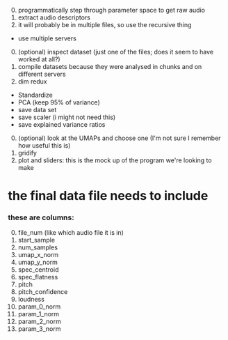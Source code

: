 0. programmatically step through parameter space to get raw audio
0. extract audio descriptors
0. it will probably be in multiple files, so use the recursive thing
  * use multiple servers
0. (optional) inspect dataset (just one of the files; does it seem to have worked at all?)
0. compile datasets because they were analysed in chunks and on different servers
0. dim redux
  * Standardize
  * PCA (keep 95% of variance)
  * save data set
  * save scaler (i might not need this)
  * save explained variance ratios
0. (optional) look at the UMAPs and choose one (I'm not sure I remember how useful this is)
0. gridify
0. plot and sliders: this is the mock up of the program we're looking to make

# the final data file needs to include

### these are columns:
0. file_num (like which audio file it is in)
1. start_sample
2. num_samples
3. umap_x_norm
4. umap_y_norm
5. spec_centroid
6. spec_flatness
7. pitch
8. pitch_confidence
9. loudness
10. param_0_norm
11. param_1_norm
12. param_2_norm
13. param_3_norm
